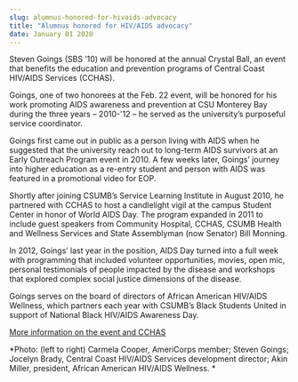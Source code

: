 ```yaml
---
slug: alumnus-honored-for-hivaids-advocacy
title: "Alumnus honored for HIV/AIDS advocacy"
date: January 01 2020
---
```


<p>Steven Goings (SBS ’10) will be honored at the annual Crystal Ball, an event that benefits the education and prevention programs of Central Coast HIV/AIDS Services (CCHAS).
</p><p>Goings, one of two honorees at the Feb. 22 event, will be honored for his work promoting AIDS awareness and prevention at CSU Monterey Bay during the three years – 2010-'12 – he served as the university’s purposeful service coordinator.
</p><p>Goings first came out in public as a person living with AIDS when he suggested that the university reach out to long-term AIDS survivors at an Early Outreach Program event in 2010. A few weeks later, Goings’ journey into higher education as a re-entry student and person with AIDS was featured in a promotional video for EOP.
</p><p>Shortly after joining CSUMB’s Service Learning Institute in August 2010, he partnered with CCHAS to host a candlelight vigil at the campus Student Center in honor of World AIDS Day. The program expanded in 2011 to include guest speakers from Community Hospital, CCHAS, CSUMB Health and Wellness Services and State Assemblyman (now Senator) Bill Monning.
</p><p>In 2012, Goings’ last year in the position, AIDS Day turned into a full week with programming that included volunteer opportunities, movies, open mic, personal testimonials of people impacted by the disease and workshops that explored complex social justice dimensions of the disease.
</p><p>Goings serves on the board of directors of African American HIV/AIDS Wellness, which partners each year with CSUMB’s Black Students United in support of National Black HIV/AIDS Awareness Day.
</p><p><a href="http://www.cchas.org">More information on the event and CCHAS</a>
</p><p>*Photo: (left to right) Carmela Cooper, AmeriCorps member; Steven Goings; Jocelyn Brady, Central Coast HIV/AIDS Services development director; Akin Miller, president, African American HIV/AIDS Wellness. *  
</p>
